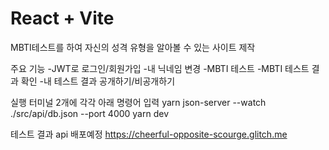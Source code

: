 # React + Vite

MBTI테스트를 하여 자신의 성격 유형을 알아볼 수 있는 사이트 제작

주요 기능
-JWT로 로그인/회원가입
-내 닉네임 변경
-MBTI 테스트
-MBTI 테스트 결과 확인
-내 테스트 결과 공개하기/비공개하기

실행
터미널 2개에 각각 아래 명령어 입력
yarn json-server --watch ./src/api/db.json --port 4000
yarn dev


테스트 결과 api 배포예정
https://cheerful-opposite-scourge.glitch.me
